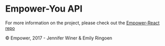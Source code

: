 # Empower-You API
For more information on the project, please check out the [Empower-React repo](https://github.com/jenniferwiner/empower-react)

&copy; Empower, 2017 - Jennifer Winer & Emily Ringoen 
